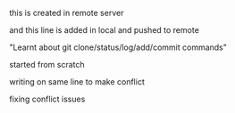 this is created in remote server

and this line is added in local and pushed to remote

"Learnt about git clone/status/log/add/commit commands"

started from scratch


writing on same line to make conflict

fixing conflict issues

